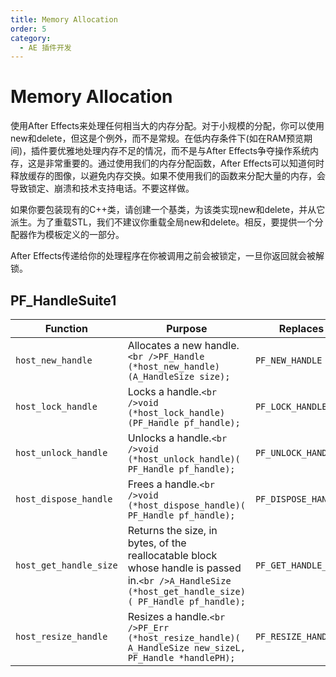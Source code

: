 ```yaml
---
title: Memory Allocation
order: 5
category:
  - AE 插件开发
---
```

# Memory Allocation

使用After Effects来处理任何相当大的内存分配。对于小规模的分配，你可以使用new和delete，但这是个例外，而不是常规。在低内存条件下(如在RAM预览期间)，插件要优雅地处理内存不足的情况，而不是与After Effects争夺操作系统内存，这是非常重要的。通过使用我们的内存分配函数，After Effects可以知道何时释放缓存的图像，以避免内存交换。如果不使用我们的函数来分配大量的内存，会导致锁定、崩溃和技术支持电话。不要这样做。

如果你要包装现有的C++类，请创建一个基类，为该类实现new和delete，并从它派生。为了重载STL，我们不建议你重载全局new和delete。相反，要提供一个分配器作为模板定义的一部分。

After Effects传递给你的处理程序在你被调用之前会被锁定，一旦你返回就会被解锁。

## PF_HandleSuite1

| **Function** | **Purpose** | **Replaces** |
| ---| --- | --- |
| `host_new_handle` | Allocates a new handle.`<br />PF_Handle (*host_new_handle)(A_HandleSize size);` | `PF_NEW_HANDLE` |
| `host_lock_handle` | Locks a handle.`<br />void (*host_lock_handle)(PF_Handle pf_handle);` | `PF_LOCK_HANDLE` |
| `host_unlock_handle` | Unlocks a handle.`<br />void (*host_unlock_handle)( PF_Handle pf_handle);` | `PF_UNLOCK_HANDLE` |
| `host_dispose_handle` | Frees a handle.`<br />void (*host_dispose_handle)( PF_Handle pf_handle);` | `PF_DISPOSE_HANDLE` |
| `host_get_handle_size` | Returns the size, in bytes, of the reallocatable block whose handle is passed in.`<br />A_HandleSize (*host_get_handle_size)( PF_Handle pf_handle);` | `PF_GET_HANDLE_SIZE` |
| `host_resize_handle` | Resizes a handle.`<br />PF_Err (*host_resize_handle)( A_HandleSize new_sizeL, PF_Handle *handlePH);` | `PF_RESIZE_HANDLE` |
